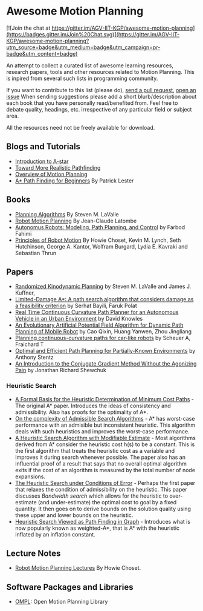 Awesome Motion Planning
=======================

[![Join the chat at https://gitter.im/AGV-IIT-KGP/awesome-motion-planning](https://badges.gitter.im/Join%20Chat.svg)](https://gitter.im/AGV-IIT-KGP/awesome-motion-planning?utm_source=badge&utm_medium=badge&utm_campaign=pr-badge&utm_content=badge)

An attempt to collect a curated list of awesome learning resources, research
papers, tools and other resources related to Motion Planning. This is inpired from
several such lists in programming community.

If you want to contribute to this list (please do), [send a pull
request](https://github.com/AGV-IIT-KGP/awesome-motion-planning/compare/),
[open an
issue](https://github.com/AGV-IIT-KGP/awesome-motion-planning/issues/new) When
sending suggestions please add a short blurb/description about each book that
you have personally read/benefited from. Feel free to debate quality, headings,
etc.  irrespective of any particular field or subject area.

All the resources need not be freely available for download.


Blogs and Tutorials
-------------------

* [Introduction to A-star](http://theory.stanford.edu/~amitp/GameProgramming/AStarComparison.html)
* [Toward More Realistic Pathfinding](http://www.gamasutra.com/view/feature/131505/toward_more_realistic_pathfinding.php)
* [Overview of Motion Planning](http://www.gamasutra.com/blogs/MattKlingensmith/20130907/199787/Overview_of_Motion_Planning.php)
* [A* Path Finding for Beginners](http://www.policyalmanac.org/games/aStarTutorial.htm) By Patrick Lester

Books
------

* [Planning Algorithms](http://msl.cs.uiuc.edu/planning/index.html) By Steven M. LaValle
* [Robot Motion Planning](http://www.springer.com/engineering/robotics/book/978-0-7923-9129-6) By Jean-Claude Latombe
* [Autonomus Robots: Modeling, Path Planning, and Control](http://books.google.co.in/books?id=s7-4g1wcp8MC&lpg=PA13&dq=robot%20%2B%20planning%20%2B%20feedback%20control&pg=PR4#v=onepage&q&f=false) by Farbod Fahimi
* [Principles of Robot Motion](http://mitpress.mit.edu/books/principles-robot-motion) By Howie Choset, Kevin M. Lynch, Seth Hutchinson, George A. Kantor, Wolfram Burgard, Lydia E. Kavraki and Sebastian Thrun

Papers
------

* [Randomized Kinodynamic Planning](http://ijr.sagepub.com/content/20/5/378.full.pdf+html) by Steven M. LaValle and James J. Kuffner, 
* [Limited-Damage A*: A path search algorithm that considers damage as a feasibility criterion](http://www.sciencedirect.com/science/article/pii/S0950705110001905) by Serhat Bayili, Faruk Polat
* [Real Time Continuous Curvature Path Planner for an Autonomous Vehicle in an Urban Environment](http://cs.stanford.edu/people/davidknowles/knowles-surf06.pdf) by David Knowles
* [An Evolutionary Artificial Potential Field Algorithm for Dynamic Path Planning of Mobile Robot](http://ieeexplore.ieee.org/xpls/abs_all.jsp?arnumber=4058914&tag=1) by Cao Qixin, Huang Yanwen, Zhou Jingliang
* [Planning continuous-curvature paths for car-like robots](http://ieeexplore.ieee.org/xpls/abs_all.jsp?arnumber=568985) by Scheuer A, Fraichard T
* [Optimal and Efficient Path Planning for Partially-Known Environments](http://link.springer.com/chapter/10.1007%2F978-1-4615-6325-9_11) by Anthony Stentz
* [An Introduction to the Conjugate Gradient Method Without the Agonizing Pain](http://www.cs.cmu.edu/~quake-papers/painless-conjugate-gradient.pdf) by Jonathan Richard Shewchuk

### Heuristic Search

* [A Formal Basis for the Heuristic Determination of Minimum Cost Paths](http://ai.stanford.edu/~nilsson/OnlinePubs-Nils/PublishedPapers/astar.pdf) - The original A* paper. Introduces the ideas of consistency and admissibility. Also has proofs for the optimality of A*.
* [On the complexity of Admissible Search Algorithms](http://www.sciencedirect.com/science/article/pii/0004370277900029) - A* has worst-case performance with an admisible but inconsistent heuristic. This algorithm deals with such heuristics and improves the worst-case performance.
* [A Heuristic Search Algorithm with Modifiable Estimate](http://www.sciencedirect.com/science/article/pii/0004370284900031) - Most algorithms derived from A* consider the heuristic cost h(s) to be a constant. This is the first algorithm that treats the heuristic cost as a variable and improves it during search whenever possible. The paper also has an influential proof of a result that says that no overall optimal algorithm exits if the cost of an algorithm is measured by the total number of node expansions.
* [The Heuristic Search under Conditions of Error](http://www.sciencedirect.com/science/article/pii/0004370274900149) - Perhaps the first paper that relaxes the condition of admissibility on the heuristic. This paper discusses *Bandwidth search* which allows for the heuristic to over-estimate (and under-estimate) the optimal cost to goal by a fixed quantity. It then goes on to derive bounds on the solution quality using these upper and lower bounds on the heuristic.
* [Heuristic Search Viewed as Path Finding in Graph](http://www.sciencedirect.com/science/article/pii/000437027090007X) - Introduces what is now popularly known as weighted-A*, that is A* with the heuristic inflated by an inflation constant.

Lecture Notes
------------

* [Robot Motion Planning Lectures](http://www.cs.cmu.edu/~motionplanning/lecture/lecture.html) By Howie Choset.

Software Packages and Libraries
-------------------------------

* [OMPL](http://ompl.kavrakilab.org/): Open Motion Planning Library
